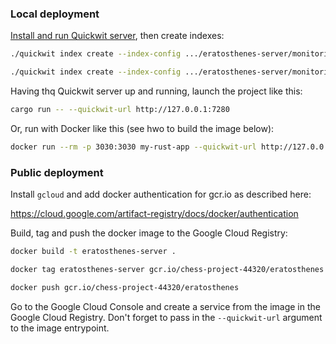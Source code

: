 ### Local deployment

[Install and run Quickwit server](https://quickwit.io/docs/get-started/quickstart), then create indexes:

```bash
./quickwit index create --index-config .../eratosthenes-server/monitoring/quickwit/http_requests.yaml
```

```bash
./quickwit index create --index-config .../eratosthenes-server/monitoring/quickwit/client_sent_ws_messages.yaml
```

Having thq Quickwit server up and running, launch the project like this:

```bash
cargo run -- --quickwit-url http://127.0.0.1:7280
```

Or, run with Docker like this (see hwo to build the image below):

```bash
docker run --rm -p 3030:3030 my-rust-app --quickwit-url http://127.0.0.1:7280
```

### Public deployment

Install `gcloud` and add docker authentication for gcr.io as described here:

https://cloud.google.com/artifact-registry/docs/docker/authentication

Build, tag and push the docker image to the Google Cloud Registry:

```bash
docker build -t eratosthenes-server .
```

```bash
docker tag eratosthenes-server gcr.io/chess-project-44320/eratosthenes
```

```bash
docker push gcr.io/chess-project-44320/eratosthenes
```

Go to the Google Cloud Console and create a service from the image in the Google Cloud Registry.
Don't forget to pass in the `--quickwit-url` argument to the image entrypoint.
